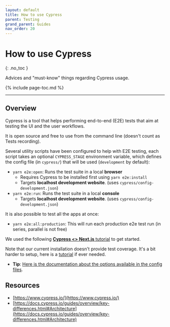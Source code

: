 ```yaml
---
layout: default
title: How to use Cypress
parent: Testing
grand_parent: Guides
nav_order: 20
---
```


# How to use Cypress
{: .no_toc }

<div class="code-example" markdown="1">
Advices and "must-know" things regarding Cypress usage.
</div>

{% include page-toc.md %}

---

## Overview

Cypress is a tool that helps performing end-to-end (E2E) tests that aim at testing the UI and the user workflows.

It is open source and free to use from the command line (doesn't count as Tests recording).

Several utility scripts have been configured to help with E2E testing, each script takes an optional `CYPRESS_STAGE` environment variable, which defines the config file (in `cypress/`) that will be used (`development` by default):
- `yarn e2e:open`: Runs the test suite in a local **browser**
    - Requires Cypress to be installed first using `yarn e2e:install`
    - Targets **localhost development website**. (uses `cypress/config-development.json`)
- `yarn e2e:run`: Runs the test suite in a local **console**
    - Targets **localhost development website**. (uses `cypress/config-development.json`)

It is also possible to test all the apps at once:
- `yarn e2e:all:production`: This will run each production e2e test run (in series, parallel is not free)

We used the following [**Cypress <> Next.js** tutorial](https://buttercms.com/blog/how-to-test-nextjs-apps) to get started.

Note that our current installation doesn't provide test coverage.
It's a bit harder to setup, here is a [tutorial](https://www.cypress.io/blog/2019/09/05/cypress-code-coverage-for-create-react-app-v3/) if ever needed.

- **Tip**: [Here is the documentation about the options available in the config files](https://docs.cypress.io/guides/references/configuration.html).

## Resources

- [https://www.cypress.io/](https://www.cypress.io/)
- [https://docs.cypress.io/guides/overview/key-differences.html#Architecture](https://docs.cypress.io/guides/overview/key-differences.html#Architecture)
